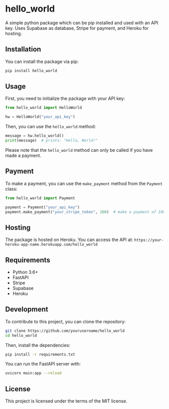 # hello_world

A simple python package which can be pip installed and used with an API key. Uses Supabase as database, Stripe for payment, and Heroku for hosting.

## Installation

You can install the package via pip:

```bash
pip install hello_world
```

## Usage

First, you need to initialize the package with your API key:

```python
from hello_world import HelloWorld

hw = HelloWorld("your_api_key")
```

Then, you can use the `hello_world` method:

```python
message = hw.hello_world()
print(message)  # prints: "Hello, World!"
```

Please note that the `hello_world` method can only be called if you have made a payment.

## Payment

To make a payment, you can use the `make_payment` method from the `Payment` class:

```python
from hello_world import Payment

payment = Payment("your_api_key")
payment.make_payment("your_stripe_token", 100)  # make a payment of 100 USD
```

## Hosting

The package is hosted on Heroku. You can access the API at: `https://your-heroku-app-name.herokuapp.com/hello_world`

## Requirements

- Python 3.6+
- FastAPI
- Stripe
- Supabase
- Heroku

## Development

To contribute to this project, you can clone the repository:

```bash
git clone https://github.com/yourusername/hello_world
cd hello_world
```

Then, install the dependencies:

```bash
pip install -r requirements.txt
```

You can run the FastAPI server with:

```bash
uvicorn main:app --reload
```

## License

This project is licensed under the terms of the MIT license.

